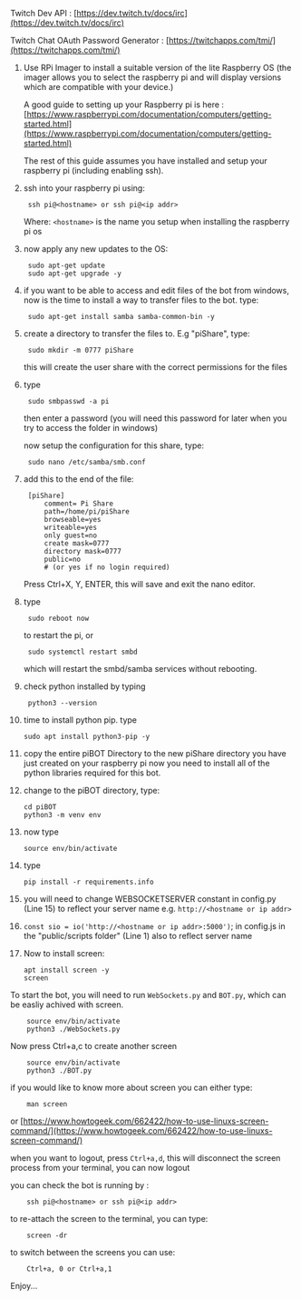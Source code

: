 
Twitch Dev API : [https://dev.twitch.tv/docs/irc](https://dev.twitch.tv/docs/irc)

Twitch Chat OAuth Password Generator : [https://twitchapps.com/tmi/](https://twitchapps.com/tmi/)

1. Use RPi Imager to install a suitable version of the lite Raspberry OS (the imager allows you to select the raspberry pi and will display versions which are compatible with your device.)


    A good guide to setting up your Raspberry pi is here : [https://www.raspberrypi.com/documentation/computers/getting-started.html](https://www.raspberrypi.com/documentation/computers/getting-started.html)

    The rest of this guide assumes you have installed and setup your raspberry pi (including enabling ssh).

2. ssh into your raspberry pi using: 

        ssh pi@<hostname> or ssh pi@<ip addr>

    Where: `<hostname>` is the name you setup when installing the raspberry pi os

3. now apply any new updates to the OS:
        
        sudo apt-get update 
        sudo apt-get upgrade -y 

4. if you want to be able to access and edit files of the bot from windows, now is the time to install a way to transfer files to the bot. type:

        sudo apt-get install samba samba-common-bin -y

5. create a directory to transfer the files to. E.g "piShare", type:

        sudo mkdir -m 0777 piShare

    this will create the user share with the correct permissions for the files

6. type 

        sudo smbpasswd -a pi 

    then enter a password (you will need this password for later when you try to access the folder in windows)

    now setup the configuration for this share, type:
 

        sudo nano /etc/samba/smb.conf 

7. add this to the end of the file:

        [piShare]
            comment= Pi Share
            path=/home/pi/piShare
            browseable=yes
            writeable=yes
            only guest=no
            create mask=0777
            directory mask=0777
            public=no
            # (or yes if no login required)

    Press Ctrl+X, Y, ENTER, this will save and exit the nano editor.

8. type 

        sudo reboot now
    to restart the pi, or 

        sudo systemctl restart smbd 
    which will restart the smbd/samba services without rebooting.

9. check python installed by typing 

        python3 --version

10. time to install python pip. type 

        sudo apt install python3-pip -y 

11.    copy the entire piBOT Directory to the new piShare directory you have just created on your raspberry pi
    now you need to install all of the python libraries required for this bot.  

12. change to the piBOT directory, type:

        cd piBOT
        python3 -m venv env

13. now type 

        source env/bin/activate

14. type 

        pip install -r requirements.info

15. you will need to change WEBSOCKETSERVER constant in config.py (Line 15) to reflect your server name e.g. `http://<hostname or ip addr>`
16. `const sio = io('http://<hostname or ip addr>:5000')`; in config.js in the "public/scripts folder" (Line 1) also to reflect server name
17. Now to install screen:

        apt install screen -y
        screen

To start the bot, you will need to run `WebSockets.py` and `BOT.py`, which can be easliy achived with screen.
        
        source env/bin/activate
        python3 ./WebSockets.py 

Now press Ctrl+a,c to create another screen

        source env/bin/activate
        python3 ./BOT.py
    
 if you would like to know more about screen you can either type:  
   
        man screen

or
 [https://www.howtogeek.com/662422/how-to-use-linuxs-screen-command/](https://www.howtogeek.com/662422/how-to-use-linuxs-screen-command/)



when you want to logout, press `Ctrl+a,d`, this will disconnect the screen process from your terminal, you can now logout

you can check the bot is running by :

        ssh pi@<hostname> or ssh pi@<ip addr>

to re-attach the screen to the terminal, you can type:

        screen -dr

to switch between the screens you can use:

        Ctrl+a, 0 or Ctrl+a,1


Enjoy...



